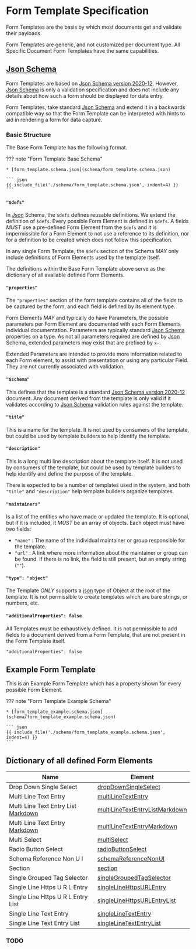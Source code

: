 # Form Template Specification

Form Templates are the basis by which most documents get and validate their payloads.

Form Templates are generic, and not customized per document type.
All Specific Document Form Templates have the same capabilities.

## [Json Schema][JSON Schema-2020-12]

Form Templates are based on [Json Schema version 2020-12][JSON Schema-2020-12].
However, [Json Schema][JSON Schema-2020-12] is only a validation specification and does not
include any details about how such a form should be displayed for data entry.

Form Templates, take standard [Json Schema][JSON Schema-2020-12] and extend it in a backwards compatible way
so that the Form Template can be interpreted with hints to aid in rendering a form
for data capture.

### Basic Structure

The Base Form Template has the following format.

<!-- markdownlint-disable max-one-sentence-per-line -->
??? note "Form Template Base Schema"

    * [form_template.schema.json](schema/form_template.schema.json)

    ``` json
    {{ include_file('./schema/form_template.schema.json', indent=4) }}
    ```

<!-- markdownlint-enable max-one-sentence-per-line -->

#### `"$defs"`

In [Json][RFC8259] Schema, the `$defs` defines reusable definitions.
We extend the definition of `$defs`.
Every possible Form Element is defined in `$defs`.
A fields *MUST* use a pre-defined Form Element from the `$defs` and
it is impermissible for a Form Element to not use a reference to its
definition, nor for a definition to be created which does not follow
this specification.

In any single Form Template, the `$defs` section of the Schema *MAY* only
include definitions of Form Elements used by the template itself.

The definitions within the Base Form Template above serve as the dictionary
of all available defined Form Elements.

#### `"properties"`

The `"properties"` section of the form template contains all of the fields
to be captured by the form, and each field is defined by its element type.

Form Elements *MAY* and typically do have Parameters, the possible parameters
per Form Element are documented with each Form Elements individual documentation.
Parameters are typically standard [Json Schema][JSON Schema-2020-12] properties on a type.
As not all parameters required are defined by [Json][RFC8259] Schema, extended parameters may exist that
are prefixed by `x-`.

Extended Parameters are intended to provide more information related to each Form element,
to assist with presentation or using any particular Field.
They are not currently associated with validation.

#### `"$schema"`

This defines that the template is a standard [Json Schema version 2020-12][JSON Schema-2020-12] document.
Any document derived from the template is only valid if it validates
according to [Json Schema][JSON Schema-2020-12] validation rules against the template.

#### `"title"`

This is a name for the template.
It is not used by consumers of the template, but could be used by
template builders to help identify the template.

#### `"description"`

This is a long multi line description about the template itself.
It is not used by consumers of the template, but could be used by
template builders to help identify and define the purpose of the template.

There is expected to be a number of templates used in the system, and both
`"title"` and `"description"` help template builders organize templates.

#### `"maintainers"`

Is a list of the entities who have made or updated the template.
It is optional, but if it is included, it *MUST* be an array of objects.
Each object must have two fields:

* `"name"` : The name of the individual maintainer or group responsible for the template.
* `"url"` : A link where more information about the maintainer or group can be found.
    If there is no link, the field is still present, but an empty string (`""`).

#### `"type": "object"`

The Template *ONLY* supports a [json][RFC8259] type of Object at the root of the template.
It is not permissible to create templates which are bare strings, or numbers, etc.

#### `"additionalProperties": false`

All Templates must be exhaustively defined.
It is not permissible to add fields to a document derived from a Form Template,
that are not present in the Form Template itself.

`"additionalProperties": false`

## Example Form Template

This is an Example Form Template which has a property shown for every
possible Form Element.

<!-- markdownlint-disable max-one-sentence-per-line -->
??? note "Form Template Example Schema"

    * [form_template_example.schema.json](schema/form_template_example.schema.json)

    ``` json
    {{ include_file('./schema/form_template_example.schema.json', indent=4) }}
    ```

<!-- markdownlint-enable max-one-sentence-per-line -->

## Dictionary of all defined Form Elements

| Name | Element |
| --- | --- |
| Drop Down Single Select | [dropDownSingleSelect](./form_template_elements/drop_down_single_select.md) |
| Multi Line Text Entry | [multiLineTextEntry](./form_template_elements/multi_line_text_entry.md) |
| Multi Line Text Entry List [Markdown][CommonMark] | [multiLineTextEntryListMarkdown](./form_template_elements/multi_line_text_entry_list_markdown.md) |
| Multi Line Text Entry [Markdown][CommonMark] | [multiLineTextEntryMarkdown](./form_template_elements/multi_line_text_entry_markdown.md) |
| Multi Select | [multiSelect](./form_template_elements/multi_select.md) |
| Radio Button Select | [radioButtonSelect](./form_template_elements/radio_button_select.md) |
| Schema Reference Non U I | [schemaReferenceNonUI](./form_template_elements/schema_reference_non_u_i.md) |
| Section | [section](./form_template_elements/section.md) |
| Single Grouped Tag Selector | [singleGroupedTagSelector](./form_template_elements/single_grouped_tag_selector.md) |
| Single Line Https U R L Entry | [singleLineHttpsURLEntry](./form_template_elements/single_line_https_u_r_l_entry.md) |
| Single Line Https U R L Entry List | [singleLineHttpsURLEntryList](./form_template_elements/single_line_https_u_r_l_entry_list.md) |
| Single Line Text Entry | [singleLineTextEntry](./form_template_elements/single_line_text_entry.md) |
| Single Line Text Entry List | [singleLineTextEntryList](./form_template_elements/single_line_text_entry_list.md) |

### TODO

[JSON Schema-2020-12]: https://json-schema.org/draft/2020-12
[CommonMark]: https://spec.commonmark.org/0.31.2/
[RFC8259]: https://www.rfc-editor.org/rfc/rfc8259.html
